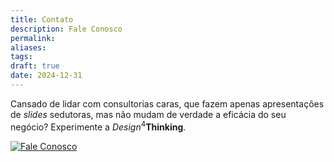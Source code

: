 ```yaml
---
title: Contato
description: Fale Conosco
permalink: 
aliases: 
tags: 
draft: true
date: 2024-12-31
---
```

Cansado de lidar com consultorias caras, que fazem apenas apresentações de _slides_ sedutoras, mas não mudam de verdade a eficácia do seu negócio? Experimente a *Design*<sup>4</sup>**Thinking**.

[![Fale Conosco](_uploads/Botões-42.svg)](https://wa.me/555135578245)

